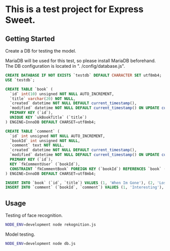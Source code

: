 # This is a test project for Express Sweet.

## Getting Started
Create a DB for testing the model.

MariaDB will be used for this test, so please install MariaDB beforehand. 
The DB configuration is located in ". /config/database.js".

```sql
CREATE DATABASE IF NOT EXISTS `testdb` DEFAULT CHARACTER SET utf8mb4;
USE `testdb`;

CREATE TABLE `book` (
  `id` int(10) unsigned NOT NULL AUTO_INCREMENT,
  `title` varchar(20) NOT NULL,
  `created` datetime NOT NULL DEFAULT current_timestamp(),
  `modified` datetime NOT NULL DEFAULT current_timestamp() ON UPDATE current_timestamp(),
  PRIMARY KEY (`id`),
  UNIQUE KEY `ukBookTitle` (`title`)
) ENGINE=InnoDB DEFAULT CHARSET=utf8mb4;

CREATE TABLE `comment` (
  `id` int unsigned NOT NULL AUTO_INCREMENT,
  `bookId` int unsigned NOT NULL,
  `comment` text NOT NULL,
  `created` datetime NOT NULL DEFAULT current_timestamp(),
  `modified` datetime NOT NULL DEFAULT current_timestamp() ON UPDATE current_timestamp(),
  PRIMARY KEY (`id`),
  KEY `fkCommentUser` (`bookId`),
  CONSTRAINT `fkCommentBook` FOREIGN KEY (`bookId`) REFERENCES `book` (`id`)
) ENGINE=InnoDB DEFAULT CHARSET=utf8mb4;

INSERT INTO `book` (`id`, `title`) VALUES (1, 'When Im Gone'), (2, 'Lose Yourself');
INSERT INTO `comment` (`bookId`, `comment`) VALUES (1, 'Interesting'), (1, 'Very excited'), (2, 'Very interesting');
```

## Usage
Testing of face recognition.
```sh
NODE_ENV=development node rekognition.js
```

Model testing.
```sh
NODE_ENV=development node db.js
```

